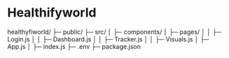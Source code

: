 # Healthifyworld


healthyfiworld/
├─ public/
├─ src/
│  ├─ components/
│  ├─ pages/
│  │  ├─ Login.js
│  │  ├─ Dashboard.js
│  │  ├─ Tracker.js
│  │  ├─ Visuals.js
│  ├─ App.js
│  ├─ index.js
├─ .env
├─ package.json

